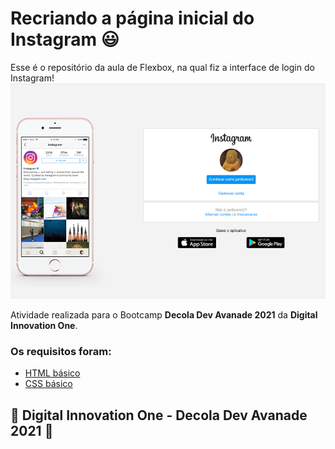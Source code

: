 # Recriando a página inicial do Instagram 😃

Esse é o repositório da aula de Flexbox, na qual fiz a interface de login do Instagram! 
![screenshot](https://github.com/JM-2/Instagram-DIO/blob/master/img/exemplo.png?raw=true "screenshot")

Atividade realizada para o Bootcamp **Decola Dev Avanade 2021** da **Digital Innovation One**.

### Os requisitos foram:

* [HTML básico](https://www.w3schools.com/html/)
* [CSS básico](https://developer.mozilla.org/pt-BR/docs/Web/CSS)

## 🚀 Digital Innovation One - Decola Dev Avanade 2021 🚀
